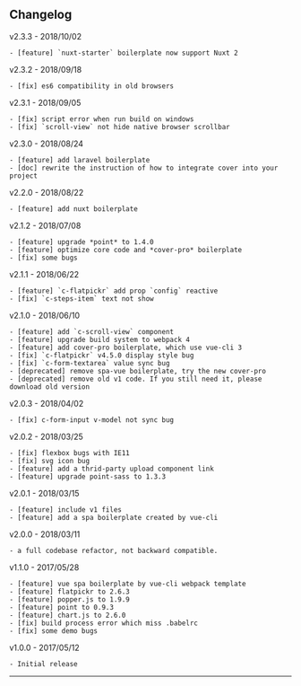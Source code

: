 ## Changelog

v2.3.3 - 2018/10/02
```
- [feature] `nuxt-starter` boilerplate now support Nuxt 2
```

v2.3.2 - 2018/09/18
```
- [fix] es6 compatibility in old browsers
```

v2.3.1 - 2018/09/05
```
- [fix] script error when run build on windows
- [fix] `scroll-view` not hide native browser scrollbar
```

v2.3.0 - 2018/08/24
```
- [feature] add laravel boilerplate
- [doc] rewrite the instruction of how to integrate cover into your project
```

v2.2.0 - 2018/08/22
```
- [feature] add nuxt boilerplate
```

v2.1.2 - 2018/07/08
```
- [feature] upgrade *point* to 1.4.0
- [feature] optimize core code and *cover-pro* boilerplate
- [fix] some bugs
```

v2.1.1 - 2018/06/22
```
- [feature] `c-flatpickr` add prop `config` reactive
- [fix] `c-steps-item` text not show
```

v2.1.0 - 2018/06/10
```
- [feature] add `c-scroll-view` component
- [feature] upgrade build system to webpack 4
- [feature] add cover-pro boilerplate, which use vue-cli 3
- [fix] `c-flatpickr` v4.5.0 display style bug
- [fix] `c-form-textarea` value sync bug
- [deprecated] remove spa-vue boilerplate, try the new cover-pro
- [deprecated] remove old v1 code. If you still need it, please download old version
```

v2.0.3 - 2018/04/02
```
- [fix] c-form-input v-model not sync bug
```

v2.0.2 - 2018/03/25
```
- [fix] flexbox bugs with IE11
- [fix] svg icon bug
- [feature] add a thrid-party upload component link
- [feature] upgrade point-sass to 1.3.3
```

v2.0.1 - 2018/03/15
```
- [feature] include v1 files
- [feature] add a spa boilerplate created by vue-cli
```

v2.0.0 - 2018/03/11
```
- a full codebase refactor, not backward compatible.
```

v1.1.0 - 2017/05/28
```
- [feature] vue spa boilerplate by vue-cli webpack template
- [feature] flatpickr to 2.6.3
- [feature] popper.js to 1.9.9
- [feature] point to 0.9.3
- [feature] chart.js to 2.6.0
- [fix] build process error which miss .babelrc
- [fix] some demo bugs
```

v1.0.0 - 2017/05/12
```
- Initial release
```

---
